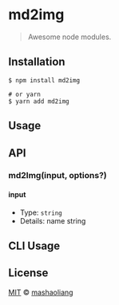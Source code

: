 # md2img

> Awesome node modules.

## Installation

```shell
$ npm install md2img

# or yarn
$ yarn add md2img
```

## Usage

<!-- TODO: Introduction of Usage -->

## API

<!-- TODO: Introduction of API -->

### md2Img(input, options?)

#### input

- Type: `string`
- Details: name string

## CLI Usage

<!-- TODO: Introduction of CLI -->

## License

[MIT](LICENSE) &copy; [mashaoliang](https://github.com/salen-ma)
